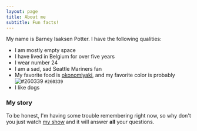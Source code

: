 ```yaml
---
layout: page
title: About me
subtitle: Fun facts!
---
```


My name is Barney Isaksen Potter. I have the following qualities:

- I am mostly empty space
- I have lived in Belgium for over five years
- I wear number 24
- I am a sad, sad Seattle Mariners fan
- My favorite food is [okonomiyaki](https://www.justonecookbook.com/okonomiyaki/), and my favorite color is probably ![#260339](https://via.placeholder.com/15/4c72a5/4c72a5.png) `#260339`
- I like dogs

### My story

To be honest, I'm having some trouble remembering right now, so why don't you just watch [my show](https://en.wikipedia.org/wiki/Barney_%26_Friends) and it will answer **all** your questions.
